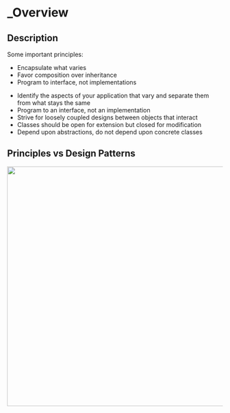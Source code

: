 # _Overview

## Description

Some important principles:

- Encapsulate what varies
- Favor composition over inheritance
- Program to interface, not implementations

<!-- -->

- Identify the aspects of your application that vary and separate them from what stays the same
- Program to an interface, not an implementation
- Strive for loosely coupled designs between objects that interact
- Classes should be open for extension but closed for modification
- Depend upon abstractions, do not depend upon concrete classes

## Principles vs Design Patterns

<img src="image1.jpg" style="width:5.82813in" />
